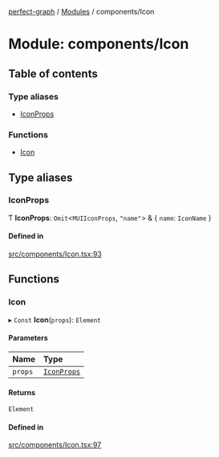 [perfect-graph](../README.md) / [Modules](../modules.md) / components/Icon

# Module: components/Icon

## Table of contents

### Type aliases

- [IconProps](components_Icon.md#iconprops)

### Functions

- [Icon](components_Icon.md#icon)

## Type aliases

### IconProps

Ƭ **IconProps**: `Omit`<`MUIIconProps`, ``"name"``\> & { `name`: `IconName`  }

#### Defined in

[src/components/Icon.tsx:93](https://github.com/MaastrichtU-IDS/perfect-graph/blob/451d41e/src/components/Icon.tsx#L93)

## Functions

### Icon

▸ `Const` **Icon**(`props`): `Element`

#### Parameters

| Name | Type |
| :------ | :------ |
| `props` | [`IconProps`](components_Icon.md#iconprops) |

#### Returns

`Element`

#### Defined in

[src/components/Icon.tsx:97](https://github.com/MaastrichtU-IDS/perfect-graph/blob/451d41e/src/components/Icon.tsx#L97)
